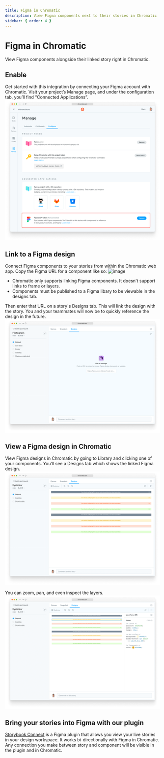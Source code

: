 ```yaml
---
title: Figma in Chromatic
description: View Figma components next to their stories in Chromatic
sidebar: { order: 4 }
---
```


# Figma in Chromatic

View Figma components alongside their linked story right in Chromatic.

## Enable

Get started with this integration by connecting your Figma account with Chromatic. Visit your project’s Manage page, and under the configuration tab, you’ll find “Connected Applications”.
![Chromatic manage screen showing new “Connected Applications” section](../../images/figma-manage.png)

## Link to a Figma design

Connect Figma components to your stories from within the Chromatic web app. Copy the Figma URL for a component like so:
![image](https://user-images.githubusercontent.com/1164060/229818480-f24216e0-3367-4a6b-9c5e-8ab1e7087cd4.png)

<div class="aside">

- Chromatic only supports linking Figma components. It doesn't support links to frame or layers.
- Components must be published to a Figma libary to be viewable in the designs tab.

</div>

Then enter that URL on a story's Designs tab. This will link the design with the story. You and your teammates will now be to quickly reference the design in the future.
![Designs tab in Chromatic showing the Link to a design UI](../../images/figma-link-story.png)

## View a Figma design in Chromatic

View Figma designs in Chromatic by going to Library and clicking one of your components. You’ll see a Designs tab which shows the linked Figma design.
![Designs tab in Chromatic showing the rendering of a Figma component](../../images/figma-designs.png)

You can zoom, pan, and even inspect the layers.
![Designs tab in Chromatic showing the rendering of a Figma component with the layer inspect drawer open showing CSS for the layer](../../images/figma-layer-styles.png)

## Bring your stories into Figma with our plugin

[Storybook Connect](/docs/figma-plugin) is a Figma plugin that allows you view your live stories in your design workspace. It works bi-directionally with Figma in Chromatic. Any connection you make between story and component will be visible in the plugin and in Chromatic.
